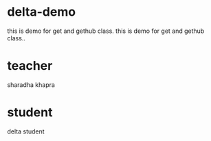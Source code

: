 # delta-demo
this is demo for get and gethub class.
this is demo for get and gethub class..

# teacher 
sharadha khapra

# student
delta student
